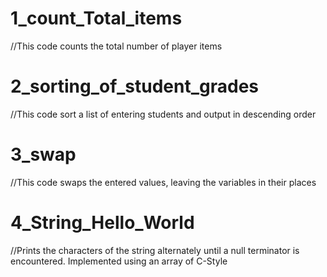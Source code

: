 # 1_count_Total_items
//This code counts the total number of player items

# 2_sorting_of_student_grades
//This code sort a list of entering students and output in descending order

# 3_swap
//This code swaps the entered values, leaving the variables in their places

# 4_String_Hello_World
//Prints the characters of the string alternately until a null terminator is encountered. Implemented using an array of C-Style
